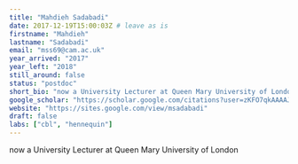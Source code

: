 ```yaml
---
title: "Mahdieh Sadabadi"
date: 2017-12-19T15:00:03Z # leave as is
firstname: "Mahdieh"
lastname: "Sadabadi"
email: "mss69@cam.ac.uk"
year_arrived: "2017"
year_left: "2018"
still_around: false
status: "postdoc" 
short_bio: "now a University Lecturer at Queen Mary University of London"
google_scholar: "https://scholar.google.com/citations?user=zKFO7qkAAAAJ&hl=en&oi=ao"
website: "https://sites.google.com/view/msadabadi"
draft: false
labs: ["cbl", "hennequin"]
---
```


now a University Lecturer at Queen Mary University of London


